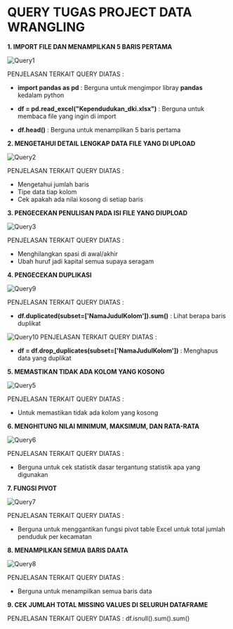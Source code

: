 # QUERY TUGAS PROJECT DATA WRANGLING
**1. IMPORT FILE DAN MENAMPILKAN 5 BARIS PERTAMA**

![Query1](https://github.com/user-attachments/assets/7d5b5e1a-3835-4436-a69f-20ce4d4467de)

PENJELASAN TERKAIT QUERY DIATAS :
- **import pandas as pd** : Berguna untuk mengimpor libray **pandas** kedalam python

- **df = pd.read_excel("Kependudukan_dki.xlsx")** : Berguna untuk membaca file yang ingin di import

- **df.head()** : Berguna untuk menampilkan 5 baris pertama

**2. MENGETAHUI DETAIL LENGKAP DATA FILE YANG DI UPLOAD**

![Query2](https://github.com/user-attachments/assets/384e0891-d458-4bb7-90af-acaddd63b51b)

PENJELASAN TERKAIT QUERY DIATAS :
- Mengetahui jumlah baris
- Tipe data tiap kolom
- Cek apakah ada nilai kosong di setiap baris

**3. PENGECEKAN PENULISAN PADA ISI FILE YANG DIUPLOAD**

![Query3](https://github.com/user-attachments/assets/2d0789d8-fcfe-4e70-a017-17cee67fddd6)

PENJELASAN TERKAIT QUERY DIATAS :
- Menghilangkan spasi di awal/akhir
- Ubah huruf jadi kapital semua supaya seragam

**4. PENGECEKAN DUPLIKASI**

![Query9](https://github.com/user-attachments/assets/378c0b6b-0895-4459-b69a-c1b6d8164c9d)

PENJELASAN TERKAIT QUERY DIATAS :
- **df.duplicated(subset=['NamaJudulKolom']).sum()** : Lihat berapa baris duplikat

![Query10](https://github.com/user-attachments/assets/579083d3-400d-4fc3-9c10-88863dbf69fd)
PENJELASAN TERKAIT QUERY DIATAS :
- **df = df.drop_duplicates(subset=['NamaJudulKolom'])** : Menghapus data yang duplikat

**5. MEMASTIKAN TIDAK ADA KOLOM YANG KOSONG**

![Query5](https://github.com/user-attachments/assets/4bec37eb-b7d1-4413-8788-25c6c1c5c2fe)

PENJELASAN TERKAIT QUERY DIATAS :
- Untuk memastikan tidak ada kolom yang kosong

**6. MENGHITUNG NILAI MINIMUM, MAKSIMUM, DAN RATA-RATA**

![Query6](https://github.com/user-attachments/assets/ef9a6b48-04d7-407b-9ab2-b2a72193341e)

PENJELASAN TERKAIT QUERY DIATAS :
- Berguna untuk cek statistik dasar tergantung statistik apa yang digunakan

**7. FUNGSI PIVOT**

![Query7](https://github.com/user-attachments/assets/52c52c3b-f60a-4db8-adc8-52157af6827a)

PENJELASAN TERKAIT QUERY DIATAS :
- Berguna untuk menggantikan fungsi pivot table Excel untuk total jumlah penduduk per kecamatan

**8. MENAMPILKAN SEMUA BARIS DAATA**

![Query8](https://github.com/user-attachments/assets/d415d2fe-5dcd-4d6e-9cba-325718cf3b69)

PENJELASAN TERKAIT QUERY DIATAS :
- Berguna untuk menampilkan semua baris data

**9. CEK JUMLAH TOTAL MISSING VALUES DI SELURUH DATAFRAME**


PENJELASAN TERKAIT QUERY DIATAS :
df.isnull().sum().sum()



